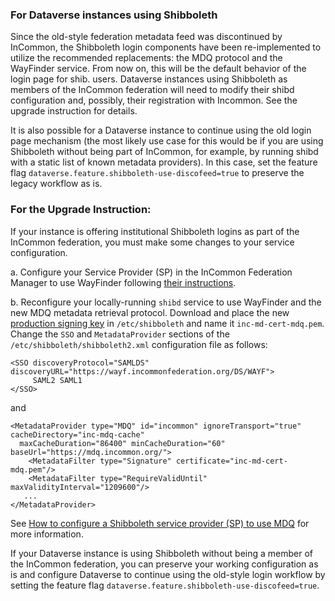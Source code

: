 ### For Dataverse instances using Shibboleth

Since the old-style federation metadata feed was discontinued by InCommon, the Shibboleth login components have been re-implemented to utilize the recommended replacements: the MDQ protocol and the WayFinder service. From now on, this will be the default behavior of the login page for shib. users. Dataverse instances using Shibboleth as members of the InCommon federation will need to modify their shibd configuration and, possibly, their registration with Incommon. See the upgrade instruction for details.

It is also possible for a Dataverse instance to continue using the old login page mechanism (the most likely use case for this would be if you are using Shibboleth without being part of InCommon, for example, by running shibd with a static list of known metadata providers). In this case, set the feature flag `dataverse.feature.shibboleth-use-discofeed=true` to preserve the legacy workflow as is. 

### For the Upgrade Instruction:

If your instance is offering institutional Shibboleth logins as part of the InCommon federation, you must make some changes to your service configuration.

a. Configure your Service Provider (SP) in the InCommon Federation Manager to use WayFinder following [their instructions](https://spaces.at.internet2.edu/display/federation/how-to-configure-service-to-use-wayfinder).

b. Reconfigure your locally-running `shibd` service to use WayFinder and the new MDQ metadata retrieval protocol.
Download and place the new [production signing key](https://spaces.at.internet2.edu/display/MDQ/production-mdq-signing-key) in `/etc/shibboleth` and name it `inc-md-cert-mdq.pem`.
Change the `SSO` and `MetadataProvider` sections of the `/etc/shibboleth/shibboleth2.xml` configuration file as follows:

```
<SSO discoveryProtocol="SAMLDS" discoveryURL="https://wayf.incommonfederation.org/DS/WAYF">
     SAML2 SAML1
</SSO>
```
and
```
<MetadataProvider type="MDQ" id="incommon" ignoreTransport="true" cacheDirectory="inc-mdq-cache"
  maxCacheDuration="86400" minCacheDuration="60" baseUrl="https://mdq.incommon.org/">
    <MetadataFilter type="Signature" certificate="inc-md-cert-mdq.pem"/>
    <MetadataFilter type="RequireValidUntil" maxValidityInterval="1209600"/>
   ...
</MetadataProvider>
```
See [How to configure a Shibboleth service provider (SP) to use MDQ](https://spaces.at.internet2.edu/display/MDQ/how-to-configure-shib-sp-to-use-mdq) for more information.


If your Dataverse instance is using Shibboleth without being a member of the InCommon federation, you can preserve your working configuration as is and configure Dataverse to continue using the old-style login workflow by setting the feature flag `dataverse.feature.shibboleth-use-discofeed=true`.

